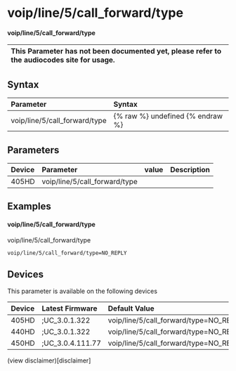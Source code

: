 ﻿---
description: voip/line/5/call_forward/type
search:
    keywords: ['voip','line','5','call_forward','type']
---

# voip/line/5/call_forward/type

#### voip/line/5/call_forward/type


| This Parameter has not been documented yet, please refer to the audiocodes site for usage.  |
| :--- |

## Syntax
| Parameter | Syntax |
| :--- | :--- |
|voip/line/5/call_forward/type | {% raw %} undefined {% endraw %} |

## Parameters
|Device|Parameter|value|Description|
|:---|:---|:---|:---|
| 405HD | voip/line/5/call_forward/type |  |  |

## Examples
#### voip/line/5/call_forward/type

voip/line/5/call_forward/type

```
voip/line/5/call_forward/type=NO_REPLY
```

## Devices
This parameter is available on the following devices

| Device | Latest Firmware | Default Value |
|:---|:---|:---|
| 405HD | ;UC_3.0.1.322 | voip/line/5/call_forward/type=NO_REPLY 
| 440HD | ;UC_3.0.1.322 | voip/line/5/call_forward/type=NO_REPLY 
| 450HD | ;UC_3.0.4.111.77 | voip/line/5/call_forward/type=NO_REPLY 

(view disclaimer)[disclaimer]
